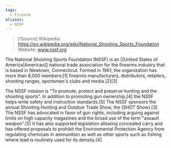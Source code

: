 ```yaml
---
tags:
  - Firearm
aliases:
  - NSSF
---
```

> [!Source]
> Wikipedia: https://en.wikipedia.org/wiki/National_Shooting_Sports_Foundation
> Website: www.nssf.org


The National Shooting Sports Foundation (NSSF) is an [[United States of America|American]] national trade association for the firearms industry that is based in Newtown, Connecticut. Formed in 1961, the organization has more than 8,000 members:[1] firearms manufacturers, distributors, retailers, shooting ranges, sportsmen's clubs and media.[2][3]

The NSSF mission is "To promote, protect and preserve hunting and the shooting sports". In addition to promoting gun ownership,[4] the NSSF helps write safety and instruction standards.[5] The NSSF sponsors the annual Shooting Hunting and Outdoor Trade Show, the (SHOT Show).[3] The NSSF has advocated in favor of gun rights, including arguing against limits on high capacity magazines and the broad use of the term "assault weapon".[5] It has also supported legislation allowing concealed carry and has offered proposals to prohibit the Environmental Protection Agency from regulating chemicals in ammunition as well as other sports such as fishing where lead is routinely used for its density.[4] 